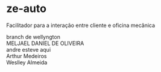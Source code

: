 # ze-auto
Facilitador para a interação entre cliente e oficina mecânica


branch de wellyngton 
<br>
MELJAEL DANIEL DE OLIVEIRA
<br>
andre esteve aqui
<br>
Arthur Medeiros
<br>
Weslley Almeida
<br>
